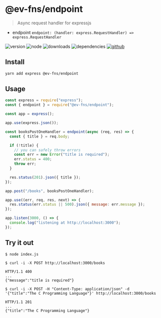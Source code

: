 # @ev-fns/endpoint

> Async request handler for expressjs

- endpoint `endpoint: (handler: express.RequestHandler) => express.RequestHandler`

![version](https://img.shields.io/npm/v/@ev-fns/endpoint)
![node](https://img.shields.io/node/v/@ev-fns/endpoint)
![downloads](https://img.shields.io/npm/dw/@ev-fns/endpoint)
![dependencies](https://img.shields.io/david/eliseuvideira/ev-fns?path=packages%2Fendpoint)
[![github](https://img.shields.io/github/stars/eliseuvideira/ev-fns?style=social)](https://github.com/eliseuvideira/ev-fns)

## Install

```sh
yarn add express @ev-fns/endpoint
```

## Usage

```js
const express = require("express");
const { endpoint } = require("@ev-fns/endpoint");

const app = express();

app.use(express.json());

const booksPostOneHandler = endpoint(async (req, res) => {
  const { title } = req.body;

  if (!title) {
    // you can safely throw errors
    const err = new Error("title is required");
    err.status = 400;
    throw err;
  }

  res.status(201).json({ title });
});

app.post("/books", booksPostOneHandler);

app.use((err, req, res, next) => {
  res.status(err.status || 500).json({ message: err.message });
});

app.listen(3000, () => {
  console.log("listening at http://localhost:3000");
});
```

## Try it out

```shell
$ node index.js
```

```shell
$ curl -i -X POST http://localhost:3000/books
```

```shell
HTTP/1.1 400
...
{"message":"title is required"}
```

```shell
$ curl -i -X POST -H "Content-Type: application/json" -d '{"title":"The C Programming Language"}' http://localhost:3000/books
```

```shell
HTTP/1.1 201
...
{"title":"The C Programming Language"}
```

